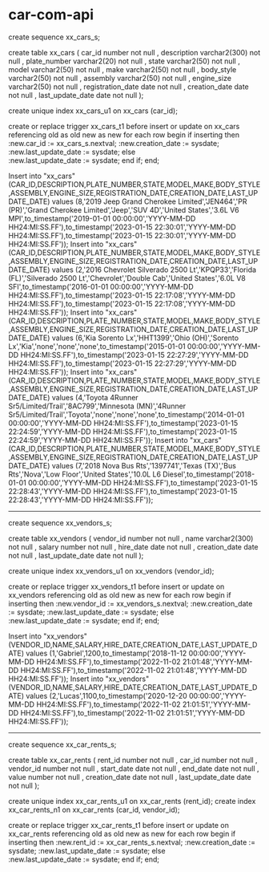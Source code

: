 # car-com-api

create sequence xx_cars_s;

create table xx_cars (
      car_id              number	    not null
    , description         varchar2(300) not null
    , plate_number        varchar2(20)  not null
    , state               varchar2(50)  not null
    , model               varchar2(50)  not null
    , make                varchar2(50)  not null
    , body_style          varchar2(50)  not null
    , assembly            varchar2(50)  not null
    , engine_size         varchar2(50)  not null
    , registration_date   date          not null
    , creation_date       date          not null
    , last_update_date    date          not null
);

create unique index xx_cars_u1 on xx_cars (car_id);

create or replace trigger xx_cars_t1 
before insert or update on xx_cars
referencing old as old new as new
for each row 
begin
    if inserting then
        :new.car_id           := xx_cars_s.nextval;
        :new.creation_date    := sysdate;
        :new.last_update_date := sysdate;
    else       
        :new.last_update_date := sysdate;
    end if;
end;

Insert into "xx_cars" (CAR_ID,DESCRIPTION,PLATE_NUMBER,STATE,MODEL,MAKE,BODY_STYLE,ASSEMBLY,ENGINE_SIZE,REGISTRATION_DATE,CREATION_DATE,LAST_UPDATE_DATE) values (8,'2019 Jeep Grand Cherokee Limited','JEN464','PR (PR)','Grand Cherokee Limited','Jeep','SUV 4D','United States','3.6L V6 MPI',to_timestamp('2019-01-01 00:00:00','YYYY-MM-DD HH24:MI:SS.FF'),to_timestamp('2023-01-15 22:30:01','YYYY-MM-DD HH24:MI:SS.FF'),to_timestamp('2023-01-15 22:30:01','YYYY-MM-DD HH24:MI:SS.FF'));
Insert into "xx_cars" (CAR_ID,DESCRIPTION,PLATE_NUMBER,STATE,MODEL,MAKE,BODY_STYLE,ASSEMBLY,ENGINE_SIZE,REGISTRATION_DATE,CREATION_DATE,LAST_UPDATE_DATE) values (2,'2016 Chevrolet Silverado 2500 Lt','KPQP33','Florida (FL)','Silverado 2500 Lt','Chevrolet','Double Cab','United States','6.0L V8 SFI',to_timestamp('2016-01-01 00:00:00','YYYY-MM-DD HH24:MI:SS.FF'),to_timestamp('2023-01-15 22:17:08','YYYY-MM-DD HH24:MI:SS.FF'),to_timestamp('2023-01-15 22:17:08','YYYY-MM-DD HH24:MI:SS.FF'));
Insert into "xx_cars" (CAR_ID,DESCRIPTION,PLATE_NUMBER,STATE,MODEL,MAKE,BODY_STYLE,ASSEMBLY,ENGINE_SIZE,REGISTRATION_DATE,CREATION_DATE,LAST_UPDATE_DATE) values (6,'Kia Sorento Lx','HHT1399','Ohio (OH)','Sorento Lx','Kia','none','none','none',to_timestamp('2015-01-01 00:00:00','YYYY-MM-DD HH24:MI:SS.FF'),to_timestamp('2023-01-15 22:27:29','YYYY-MM-DD HH24:MI:SS.FF'),to_timestamp('2023-01-15 22:27:29','YYYY-MM-DD HH24:MI:SS.FF'));
Insert into "xx_cars" (CAR_ID,DESCRIPTION,PLATE_NUMBER,STATE,MODEL,MAKE,BODY_STYLE,ASSEMBLY,ENGINE_SIZE,REGISTRATION_DATE,CREATION_DATE,LAST_UPDATE_DATE) values (4,'Toyota 4Runner Sr5/Limited/Trail','8AC799','Minnesota (MN)','4Runner Sr5/Limited/Trail','Toyota','none','none','none',to_timestamp('2014-01-01 00:00:00','YYYY-MM-DD HH24:MI:SS.FF'),to_timestamp('2023-01-15 22:24:59','YYYY-MM-DD HH24:MI:SS.FF'),to_timestamp('2023-01-15 22:24:59','YYYY-MM-DD HH24:MI:SS.FF'));
Insert into "xx_cars" (CAR_ID,DESCRIPTION,PLATE_NUMBER,STATE,MODEL,MAKE,BODY_STYLE,ASSEMBLY,ENGINE_SIZE,REGISTRATION_DATE,CREATION_DATE,LAST_UPDATE_DATE) values (7,'2018 Nova Bus Rts','1397741','Texas (TX)','Bus Rts','Nova','Low Floor','United States','10.0L L6 Diesel',to_timestamp('2018-01-01 00:00:00','YYYY-MM-DD HH24:MI:SS.FF'),to_timestamp('2023-01-15 22:28:43','YYYY-MM-DD HH24:MI:SS.FF'),to_timestamp('2023-01-15 22:28:43','YYYY-MM-DD HH24:MI:SS.FF'));

-------------------------

create sequence xx_vendors_s;

create table xx_vendors (
      vendor_id           number        not null
    , name                varchar2(300) not null
    , salary              number        not null
    , hire_date           date          not null
    , creation_date       date          not null
    , last_update_date    date          not null
);

create unique index xx_vendors_u1 on xx_vendors (vendor_id);

create or replace trigger xx_vendors_t1 
before insert or update on xx_vendors
referencing old as old new as new
for each row 
begin
    if inserting then
        :new.vendor_id        := xx_vendors_s.nextval;
        :new.creation_date    := sysdate;
        :new.last_update_date := sysdate;
    else       
        :new.last_update_date := sysdate;
    end if;
end;

Insert into "xx_vendors" (VENDOR_ID,NAME,SALARY,HIRE_DATE,CREATION_DATE,LAST_UPDATE_DATE) values (1,'Gabriel',1200,to_timestamp('2018-11-12 00:00:00','YYYY-MM-DD HH24:MI:SS.FF'),to_timestamp('2022-11-02 21:01:48','YYYY-MM-DD HH24:MI:SS.FF'),to_timestamp('2022-11-02 21:01:48','YYYY-MM-DD HH24:MI:SS.FF'));
Insert into "xx_vendors" (VENDOR_ID,NAME,SALARY,HIRE_DATE,CREATION_DATE,LAST_UPDATE_DATE) values (2,'Lucas',1100,to_timestamp('2020-12-20 00:00:00','YYYY-MM-DD HH24:MI:SS.FF'),to_timestamp('2022-11-02 21:01:51','YYYY-MM-DD HH24:MI:SS.FF'),to_timestamp('2022-11-02 21:01:51','YYYY-MM-DD HH24:MI:SS.FF'));

---------------------------

create sequence xx_car_rents_s;

create table xx_car_rents (
      rent_id             number        not null
    , car_id              number        not null
    , vendor_id           number        not null
    , start_date          date          not null
    , end_date            date          not null
    , value               number        not null
    , creation_date       date          not null
    , last_update_date    date          not null
);

create unique index xx_car_rents_u1 on xx_car_rents (rent_id);
create index xx_car_rents_n1 on xx_car_rents (car_id, vendor_id);

create or replace trigger xx_car_rents_t1 
before insert or update on xx_car_rents
referencing old as old new as new
for each row 
begin
    if inserting then
        :new.rent_id          := xx_car_rents_s.nextval;
        :new.creation_date    := sysdate;
        :new.last_update_date := sysdate;
    else       
        :new.last_update_date := sysdate;
    end if;
end;